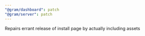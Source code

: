 ```yaml
---
"@gram/dashboard": patch
"@gram/server": patch
---
```


Repairs errant release of install page by actually including assets
